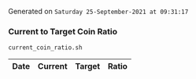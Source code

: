 Generated on `Saturday 25-September-2021 at 09:31:17`

### Current to Target Coin Ratio
`current_coin_ratio.sh`

Date|Current|Target|Ratio
---|---|---|---
